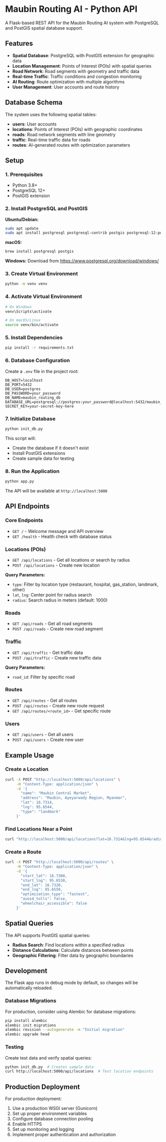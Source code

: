 # Maubin Routing AI - Python API

A Flask-based REST API for the Maubin Routing AI system with PostgreSQL and PostGIS spatial database support.

## Features

- **Spatial Database**: PostgreSQL with PostGIS extension for geographic data
- **Location Management**: Points of Interest (POIs) with spatial queries
- **Road Network**: Road segments with geometry and traffic data
- **Real-time Traffic**: Traffic conditions and congestion monitoring
- **AI Routing**: Route optimization with multiple algorithms
- **User Management**: User accounts and route history

## Database Schema

The system uses the following spatial tables:
- **users**: User accounts
- **locations**: Points of Interest (POIs) with geographic coordinates
- **roads**: Road network segments with line geometry
- **traffic**: Real-time traffic data for roads
- **routes**: AI-generated routes with optimization parameters

## Setup

### 1. Prerequisites

- Python 3.8+
- PostgreSQL 12+
- PostGIS extension

### 2. Install PostgreSQL and PostGIS

**Ubuntu/Debian:**
```bash
sudo apt update
sudo apt install postgresql postgresql-contrib postgis postgresql-12-postgis-3
```

**macOS:**
```bash
brew install postgresql postgis
```

**Windows:**
Download from https://www.postgresql.org/download/windows/

### 3. Create Virtual Environment

```bash
python -m venv venv
```

### 4. Activate Virtual Environment

```bash
# On Windows
venv\Scripts\activate

# On macOS/Linux
source venv/bin/activate
```

### 5. Install Dependencies

```bash
pip install -r requirements.txt
```

### 6. Database Configuration

Create a `.env` file in the project root:

```env
DB_HOST=localhost
DB_PORT=5432
DB_USER=postgres
DB_PASSWORD=your_password
DB_NAME=maubin_routing_db
DATABASE_URL=postgresql://postgres:your_password@localhost:5432/maubin_routing_db
SECRET_KEY=your-secret-key-here
```

### 7. Initialize Database

```bash
python init_db.py
```

This script will:
- Create the database if it doesn't exist
- Install PostGIS extensions
- Create sample data for testing

### 8. Run the Application

```bash
python app.py
```

The API will be available at `http://localhost:5000`

## API Endpoints

### Core Endpoints
- `GET /` - Welcome message and API overview
- `GET /health` - Health check with database status

### Locations (POIs)
- `GET /api/locations` - Get all locations or search by radius
- `POST /api/locations` - Create new location

**Query Parameters:**
- `type`: Filter by location type (restaurant, hospital, gas_station, landmark, other)
- `lat`, `lng`: Center point for radius search
- `radius`: Search radius in meters (default: 1000)

### Roads
- `GET /api/roads` - Get all road segments
- `POST /api/roads` - Create new road segment

### Traffic
- `GET /api/traffic` - Get traffic data
- `POST /api/traffic` - Create new traffic data

**Query Parameters:**
- `road_id`: Filter by specific road

### Routes
- `GET /api/routes` - Get all routes
- `POST /api/routes` - Create new route request
- `GET /api/routes/<route_id>` - Get specific route

### Users
- `GET /api/users` - Get all users
- `POST /api/users` - Create new user

## Example Usage

### Create a Location
```bash
curl -X POST "http://localhost:5000/api/locations" \
     -H "Content-Type: application/json" \
     -d '{
       "name": "Maubin Central Market",
       "address": "Maubin, Ayeyarwady Region, Myanmar",
       "lat": 16.7314,
       "lng": 95.6544,
       "type": "landmark"
     }'
```

### Find Locations Near a Point
```bash
curl "http://localhost:5000/api/locations?lat=16.7314&lng=95.6544&radius=1000"
```

### Create a Route
```bash
curl -X POST "http://localhost:5000/api/routes" \
     -H "Content-Type: application/json" \
     -d '{
       "start_lat": 16.7300,
       "start_lng": 95.6530,
       "end_lat": 16.7320,
       "end_lng": 95.6550,
       "optimization_type": "fastest",
       "avoid_tolls": false,
       "wheelchair_accessible": false
     }'
```

## Spatial Queries

The API supports PostGIS spatial queries:

- **Radius Search**: Find locations within a specified radius
- **Distance Calculations**: Calculate distances between points
- **Geographic Filtering**: Filter data by geographic boundaries

## Development

The Flask app runs in debug mode by default, so changes will be automatically reloaded.

### Database Migrations

For production, consider using Alembic for database migrations:

```bash
pip install alembic
alembic init migrations
alembic revision --autogenerate -m "Initial migration"
alembic upgrade head
```

### Testing

Create test data and verify spatial queries:

```bash
python init_db.py  # Creates sample data
curl http://localhost:5000/api/locations  # Test location endpoints
```

## Production Deployment

For production deployment:

1. Use a production WSGI server (Gunicorn)
2. Set up proper environment variables
3. Configure database connection pooling
4. Enable HTTPS
5. Set up monitoring and logging
6. Implement proper authentication and authorization